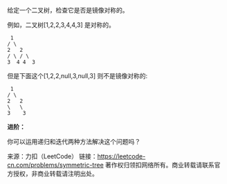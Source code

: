 给定一个二叉树，检查它是否是镜像对称的。



例如，二叉树[1,2,2,3,4,4,3] 是对称的。
```
 1
/ \
2   2
/ \ / \
3  4 4  3
```

但是下面这个[1,2,2,null,3,null,3] 则不是镜像对称的:
```
 1
/ \
2   2
\   \
3    3
```

**进阶：**

你可以运用递归和迭代两种方法解决这个问题吗？

来源：力扣（LeetCode）
链接：https://leetcode-cn.com/problems/symmetric-tree
著作权归领扣网络所有。商业转载请联系官方授权，非商业转载请注明出处。